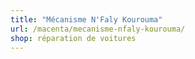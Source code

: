```yaml
---
title: "Mécanisme N'Faly Kourouma"
url: /macenta/mecanisme-nfaly-kourouma/
shop: réparation de voitures
---
```

